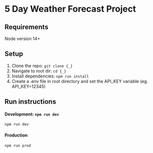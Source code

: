 # 5 Day Weather Forecast Project

## Requirements

Node version 14+

## Setup

1. Clone the repo: `git clone {_}`
2. Navigate to root dir: `cd {_}`
3. Install dependencies: `npm run install`
4. Create a .env file in root directory and set the API_KEY variable (eg. API_KEY=12345)

## Run instructions

#### Development: `npm run dev`

`npm run dev`

#### Production

`npm run prod`
